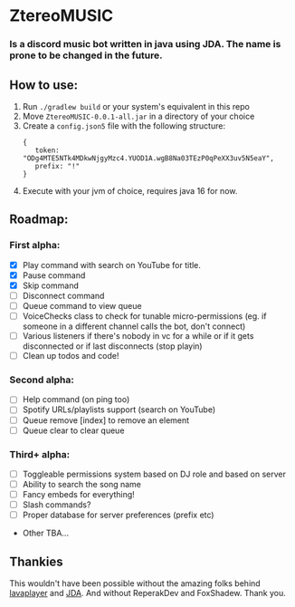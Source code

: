 # ZtereoMUSIC
### Is a discord music bot written in java using JDA. The name is prone to be changed in the future.

## How to use:
1. Run `./gradlew build` or your system's equivalent in this repo
2. Move `ZtereoMUSIC-0.0.1-all.jar` in a directory of your choice
3. Create a `config.json5` file with the following structure:
   ```json5
   {
      token: "ODg4MTE5NTk4MDkwNjgyMzc4.YUOD1A.wgB8Na03TEzP0qPeXX3uv5N5eaY", 
      prefix: "!"
   }
    ```
4. Execute with your jvm of choice, requires java 16 for now.

## Roadmap:
### First alpha:
- [x] Play command with search on YouTube for title.
- [x] Pause command
- [x] Skip command
- [ ] Disconnect command 
- [ ] Queue command to view queue
- [ ] VoiceChecks class to check for tunable micro-permissions (eg. if someone in a different channel calls the bot, don't connect)
- [ ] Various listeners if there's nobody in vc for a while or if it gets disconnected or if last disconnects (stop playin)
- [ ] Clean up todos and code!

### Second alpha:
- [ ] Help command (on ping too)
- [ ] Spotify URLs/playlists support (search on YouTube)
- [ ] Queue remove [index] to remove an element
- [ ] Queue clear to clear queue

### Third+ alpha:
- [ ] Toggleable permissions system based on DJ role and based on server
- [ ] Ability to search the song name
- [ ] Fancy embeds for everything!
- [ ] Slash commands? 
- [ ] Proper database for server preferences (prefix etc)
- Other TBA...

## Thankies
This wouldn't have been possible without the amazing folks behind [lavaplayer](https://github.com/sedmelluq/lavaplayer) and [JDA](https://github.com/DV8FromTheWorld/JDA).
And without ReperakDev and FoxShadew. Thank you.
